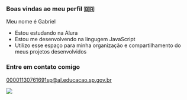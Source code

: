 ### Boas vindas ao meu perfil 🇧🇷

Meu nome é Gabriel

- Estou estudando na Alura
- Estou me desenvolvendo na lingugem JavaScript
- Utilizo esse espaço para minha organização e compartilhamento do meus projetos desenvolvidos

### Entre em contato comigo

00001130761691sp@al.educacao.sp.gov.br

![](https://tenor.com/pt-BR/view/teq-ultimate-gohan-teen-gohan-adult-gohan-dragon-ball-dragon-ball-z-gif-3237607746566023736)
